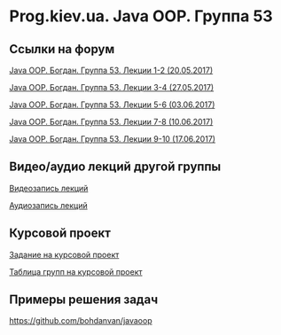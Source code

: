 Prog.kiev.ua. Java OOP. Группа 53
===

## Cсылки на форум

[Java OOP. Богдан. Группа 53. Лекции 1-2 (20.05.2017)](https://prog.kiev.ua/forum/index.php/topic,2922.0.html)

[Java OOP. Богдан. Группа 53. Лекции 3-4 (27.05.2017)](https://prog.kiev.ua/forum/index.php/topic,2938.0.html)

[Java OOP. Богдан. Группа 53. Лекции 5-6 (03.06.2017)](https://prog.kiev.ua/forum/index.php/topic,2952.0.html)

[Java OOP. Богдан. Группа 53. Лекции 7-8 (10.06.2017)](https://prog.kiev.ua/forum/index.php/topic,2961.0.html)

[Java OOP. Богдан. Группа 53. Лекции 9-10 (17.06.2017)](https://prog.kiev.ua/forum/index.php/topic,2975.0.html)

## Видео/аудио лекций другой группы

[Видеозапись лекций](https://mega.nz/#F!fI9ACBqB)

[Аудиозапись лекций](https://mega.nz/#F!iIUhgL5T)

## Курсовой проект

[Задание на курсовой проект](https://docs.google.com/document/d/1BD_RtdtKI4MZylI_UGOGdE8_d2CZTZnfVCWwirvSVbU/edit)

[Таблица групп на курсовой проект](https://docs.google.com/spreadsheets/d/1zWUvJnwnuZmH_79cadjYOuF8_xR8EWCp5CtJLOwv450/edit)

## Примеры решения задач

https://github.com/bohdanvan/javaoop
